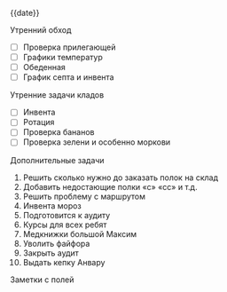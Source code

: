 {{date}}


Утренний обход

- [ ] Проверка прилегающей
- [ ] Графики температур
- [ ] Обеденная
- [ ] График септа и инвента

Утренние задачи кладов
- [ ] Инвента
- [ ] Ротация
- [ ] Проверка бананов
- [ ] Проверка зелени и особенно моркови

Дополнительные задачи

1. Решить сколько нужно до заказать полок на склад
2. Добавить недостающие полки «с» «сс» и т.д.
3. Решить проблему с маршрутом 
4. Инвента мороз
5. Подготовится к аудиту
6. Курсы для всех ребят
7. Медкнижки большой Максим
8. Уволить файфора
9. Закрыть аудит
10. Выдать кепку Анвару 

Заметки с полей

  